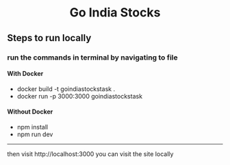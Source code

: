 <h1 align='center'>Go India Stocks</h1>

## Steps to run locally 
### run the commands in terminal by navigating to file
#### With Docker

- docker build -t goindiastockstask .
- docker run -p 3000:3000 goindiastockstask

#### Without Docker

- npm install
- npm run dev

---
then visit http://localhost:3000 you can visit the site locally
